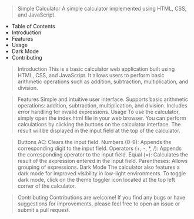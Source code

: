

> Simple Calculator
A simple calculator implemented using HTML, CSS, and JavaScript.

* Table of Contents
* Introduction
* Features
* Usage
* Dark Mode
* Contributing


> Introduction
This is a basic calculator web application built using HTML, CSS, and JavaScript. It allows users to perform basic arithmetic operations such as addition, subtraction, multiplication, and division.

> Features
Simple and intuitive user interface.
Supports basic arithmetic operations: addition, subtraction, multiplication, and division.
Includes error handling for invalid expressions.
Usage
To use the calculator, simply open the index.html file in your web browser. You can perform calculations by clicking the buttons on the calculator interface. The result will be displayed in the input field at the top of the calculator.

> Buttons
AC: Clears the input field.
Numbers (0-9): Appends the corresponding digit to the input field.
Operators (+, -, *, /): Appends the corresponding operator to the input field.
Equal (=): Calculates the result of the expression entered in the input field.
Parentheses: Allows grouping of expressions.
Dark Mode
The calculator also features a dark mode for improved visibility in low-light environments. To toggle dark mode, click on the theme toggler icon located at the top left corner of the calculator.

> Contributing
Contributions are welcome! If you find any bugs or have suggestions for improvements, please feel free to open an issue or submit a pull request.

 
